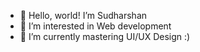 - 👋 Hello, world! I’m Sudharshan
- 👀 I’m interested in Web development
- 🌱 I’m currently mastering UI/UX Design :)

<!---
Sudharshan-24/Sudharshan-24 is a ✨ special ✨ repository because its `README.md` (this file) appears on your GitHub profile.
You can click the Preview link to take a look at your changes.
--->
